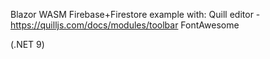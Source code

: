 Blazor WASM Firebase+Firestore example
with:
Quill editor - https://quilljs.com/docs/modules/toolbar
FontAwesome

(.NET 9)
